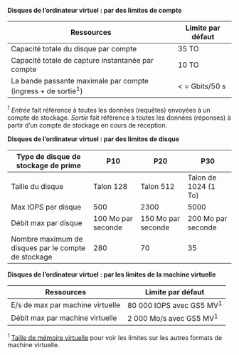 **Disques de l’ordinateur virtuel : par des limites de compte**

Ressources|Limite par défaut
---|---
Capacité totale du disque par compte|35 TO
Capacité totale de capture instantanée par compte|10 TO
La bande passante maximale par compte (ingress + de sortie<sup>1</sup>)|< = Gbits/50 s

<sup>1</sup> *Entrée* fait référence à toutes les données (requêtes) envoyées à un compte de stockage. *Sortie* fait référence à toutes les données (réponses) à partir d’un compte de stockage en cours de réception.

**Disques de l’ordinateur virtuel : par des limites de disque**

Type de disque de stockage de prime | P10 | P20 | P30
---|---|---|---
Taille du disque | Talon 128 | Talon 512 | Talon de 1024 (1 To)
Max IOPS par disque | 500 | 2300 | 5000
Débit max par disque | 100 Mo par seconde | 150 Mo par seconde | 200 Mo par seconde
Nombre maximum de disques par le compte de stockage | 280 | 70 | 35

**Disques de l’ordinateur virtuel : par les limites de la machine virtuelle**

Ressources|Limite par défaut
---|---
E/s de max par machine virtuelle|80 000 IOPS avec GS5 MV<sup>1</sup>
Débit max par machine virtuelle|2 000 Mo/s avec GS5 MV<sup>1</sup>

<sup>1</sup> [Taille de mémoire virtuelle](../articles/virtual-machines/virtual-machines-linux-sizes.md) pour voir les limites sur les autres formats de machine virtuelle. 
